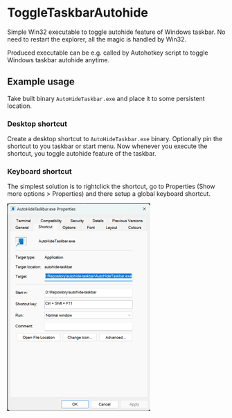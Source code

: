 # ToggleTaskbarAutohide
Simple Win32 executable to toggle autohide feature of Windows taskbar. No need to restart the explorer, all the magic is handled by Win32. 

Produced executable can be e.g. called by Autohotkey script to toggle Windows taskbar autohide anytime.

## Example usage

Take built binary `AutoHideTaskbar.exe` and place it to some persistent location. 

### Desktop shortcut

Create a desktop shortcut to `AutoHideTaskbar.exe` binary. Optionally pin the shortcut to you taskbar or start menu. Now whenever you execute the shortcut, you toggle autohide feature of the taskbar.

### Keyboard shortcut

The simplest solution is to rightclick the shortcut, go to Properties (Show more options > Properties) and there setup a global keyboard shortcut.

![Setup keyboard shortcut](shortcut.png)
